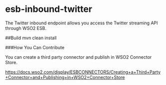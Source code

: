 # esb-inbound-twitter

The Twitter inbound endpoint allows you access the Twitter streaming API through WSO2 ESB.

##Build
mvn clean install

###How You Can Contribute

You can create a third party connector and publish in WSO2 Connector Store.

https://docs.wso2.com/display/ESBCONNECTORS/Creating+a+Third+Party+Connector+and+Publishing+in+WSO2+Connector+Store
